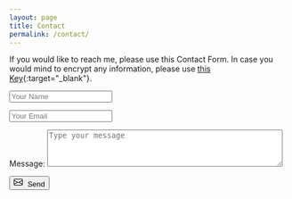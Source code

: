 ```yaml
---
layout: page
title: Contact
permalink: /contact/
---
```


If you would like to reach me, please use this Contact Form. In case you would mind to encrypt any information, please use [this Key][pgp_key]{:target="_blank"}.

<form class="contact-form" method="post" id="contact-form" data-recaptcha-sitekey="6Le1PEsUAAAAAE9nZ1xNHYDupmR9b1HbSuMF_71f">
   <p><input name="Name" type="text" placeholder="Your Name" required="required" id="form-field-name" /></p>
   <p><input name="_replyto" type="email" placeholder="Your Email" required="required" id="form-field-email" /></p>
   <p><label for="form-field-message">Message:</label>
   	<textarea name="message" required="required" placeholder="Type your message" rows="4" cols="50" id="form-field-message"></textarea>
   </p>

   <!-- Hidden field for reCAPTCHA token -->
   <input type="hidden" id="g-recaptcha-response" name="g-recaptcha-response" value="">

   <!-- Hidden container for reCAPTCHA widget -->
   <div id="recaptcha-container" style="display: none;"></div>

   <p>
      <button type="submit" class="btn btn-primary" id="contact-submit-btn">
         <span class="button-text">
            <svg width="16" height="16" fill="currentColor" class="bi bi-envelope" viewBox="0 0 16 16" style="margin-right: 5px;">
               <path d="M0 4a2 2 0 0 1 2-2h12a2 2 0 0 1 2 2v8a2 2 0 0 1-2 2H2a2 2 0 0 1-2-2V4Zm2-1a1 1 0 0 0-1 1v.217l7 4.2 7-4.2V4a1 1 0 0 0-1-1H2Zm13 2.383-4.708 2.825L15 11.105V5.383Zm-.034 6.876-5.64-3.471L8 9.583l-1.326-.795-5.64 3.47A1 1 0 0 0 2 13h12a1 1 0 0 0 .966-.741ZM1 11.105l4.708-2.897L1 5.383v5.722Z"/>
            </svg>
            Send
         </span>
      </button>
   </p>
</form>

[pgp_key]: /public-key/
